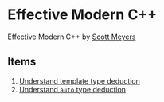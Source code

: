 # Effective Modern C++

Effective Modern C++ by [Scott Meyers](https://www.aristeia.com/)

## Items
1. [Understand template type deduction](items/item_1)
2. [Understand `auto` type deduction](items/item_2)